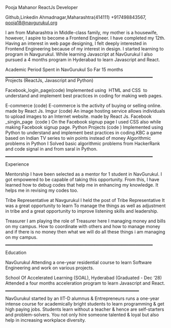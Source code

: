 
Pooja Mahanor
ReactJs Developer


 Github,Linkedin 
Ahmadnagar,Maharashtra(414111) 
                                                +917498843567, pooja18@navgurukul.org



I am from Maharashtra in  Middle-class family, my mother is a housewife, however, I aspire to become a Frontend Engineer. I have completed my 12th. Having an interest in web page designing, I felt deeply interested in Frontend Engineering because of my interest in design. I started learning to program in Navgurukul. While learning Javascript at NavGurukul I also pursued a 4 months program in Hyderabad to learn Javascript and React.

Academic Period Spent in NavGurukul So Far
15 months
▁▁▁▁▁▁▁▁▁▁▁▁▁▁▁▁▁▁▁▁▁▁▁▁▁▁▁▁▁▁▁▁▁▁▁▁▁▁▁▁▁▁▁
Projects
(ReactJs,
Javascript and
Python)



Facebook_login_page(code) Implemented using ​ HTML and CSS ​ to understand and implement best practices in coding for making web pages.

E-commerce​ (code)  E-commerce is the activity of buying or selling online. made by React Js.
Imgur (code) An image hosting service allows individuals to upload images to an Internet website. made by React Js.
Facebook​_singin_page ​ (​code ) On the Facebook signup page I used CSS also while making Facebook signup page.
Python Projects (​code ) Implemented using Python to understand and implement best practices in coding.KBC a game based on Indian TV series to win points instead of money
Algorithmic problems in Python
I Solved basic algorithmic problems from HackerRank and code signal in and from saral in Python.
    ▁▁▁▁▁▁▁▁▁▁▁▁▁▁▁▁▁▁▁▁▁▁▁▁▁▁▁▁▁▁▁▁▁▁▁▁▁▁▁▁▁▁▁


Experience




Mentorship
I have been selected as a mentor for 1 student in NavGurukul. I got empowered to be capable of taking this opportunity. From this, I have learned how to debug codes that help me in enhancing my knowledge. It helps me in revising my codes too.

Tribe Representative at Navgurukul
I held the post of Tribe ​ Representative It was a great opportunity to learn
To manage the things as well as adjustment in tribe and a great opportunity to
improve listening skills and leadership.

Treasurer
I am playing the role of Treasurer here I managing money and bills on my campus. How to coordinate with others and how to manage money and if there is no money then what we will do all these things i am managing on my campus.
▁▁▁▁▁▁▁▁▁▁▁▁▁▁▁▁▁▁▁▁▁▁▁▁▁▁▁▁▁▁▁▁▁▁▁▁▁▁▁▁▁▁▁
		     
Education


NavGurukul
Attending a one-year residential course to learn Software Engineering and work on various projects.

School Of Accelerated Learning (SOAL), Hyderabad (Graduated - Dec ‘28)
Attended a four months acceleration program to learn Javascript and React.
        ▁▁▁▁▁▁▁▁▁▁▁▁▁▁▁▁▁▁▁▁▁▁▁▁▁▁▁▁▁▁▁▁▁▁▁▁▁▁▁



NavGurukul started by an IIT-D alumnus & Entrepreneurs runs a one-year intense course for academically bright students to learn programming & get high paying jobs. Students learn without a teacher & hence are self-starters and problem-solvers. You not only hire someone talented & loyal but also help in increasing workplace diversity.

